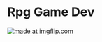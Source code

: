 # Rpg Game Dev
<a href="https://imgflip.com/gif/2vzapz"><img src="https://i.imgflip.com/2vzapz.gif" title="made at imgflip.com"/></a>
